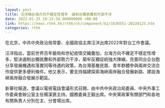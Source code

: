 ```yaml
---
layout: post
title: 汪洋稱台海方向不確定性增多　遏制台獨挑釁和外部干涉
date: 2022-01-25 19:15:54.000000000 +08:00
link: https://news.rthk.hk/rthk/ch/component/k2/1630551-20220125.htm
categories: rthk
---
```


在北京，中共中央政治局常委、全國政協主席汪洋出席2022年對台工作會議。

汪洋指出，當前世界百年變局和世紀疫情交織疊加，台海方向不確定不穩定性增多，堅決遏制台獨挑釁和外部勢力干涉，築牢反獨促統強大陣線。完善同台企台胞分享發展機遇和落實同等待遇的政策，為台灣基層民眾、青年群體參與兩岸交流合作提供更多便利條件。他又表示，要支持福建探索海峽兩岸融合發展新路、建設海峽兩岸融合發展示範區。

新華社報道，會議以電視電話會議形式召開，由中共中央政治局委員、中央外事工作委員會辦公室主任楊潔篪主持。國務委員王毅出席。中央黨政軍有關部門和各地有關負責人分別在主、分會場出席。
